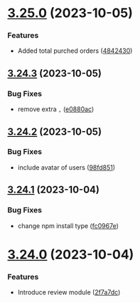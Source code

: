 # [3.25.0](https://github.com/hossainchisty/LeafLine-Server/compare/v3.24.3...v3.25.0) (2023-10-05)


### Features

* Added total purched orders ([4842430](https://github.com/hossainchisty/LeafLine-Server/commit/4842430d7291e496f0aa0deb98313cd2503867ca))



## [3.24.3](https://github.com/hossainchisty/LeafLine-Server/compare/v3.24.2...v3.24.3) (2023-10-05)


### Bug Fixes

* remove extra ```,``` ([e0880ac](https://github.com/hossainchisty/LeafLine-Server/commit/e0880ac353c9b2db9553ce917a95844a1b2030e1))



## [3.24.2](https://github.com/hossainchisty/LeafLine-Server/compare/v3.24.1...v3.24.2) (2023-10-05)


### Bug Fixes

* include avatar of users ([98fd851](https://github.com/hossainchisty/LeafLine-Server/commit/98fd851b245fd563b869009568e685e45ee8edab))



## [3.24.1](https://github.com/hossainchisty/LeafLine-Server/compare/v3.24.0...v3.24.1) (2023-10-04)


### Bug Fixes

* change npm install type ([fc0967e](https://github.com/hossainchisty/LeafLine-Server/commit/fc0967ee9d75675a73c8d110c9033db155e22caa))



# [3.24.0](https://github.com/hossainchisty/LeafLine-Server/compare/v3.23.11...v3.24.0) (2023-10-04)


### Features

* Introduce review module ([2f7a7dc](https://github.com/hossainchisty/LeafLine-Server/commit/2f7a7dcca2f33f87d4b30260ed85246a624995e0))



